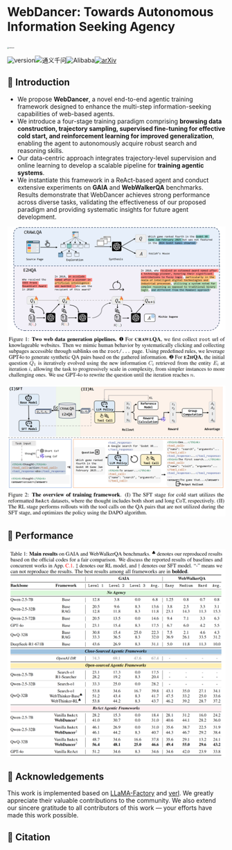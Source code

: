 # WebDancer: Towards Autonomous Information Seeking Agency

<img src="/Users/libaixuan/Library/Application%20Support/typora-user-images/image-20250528093054529.png" alt="version" style="zoom:25%;" />

![version](https://img.shields.io/badge/version-1.0.0-blue)![通义千问](https://img.shields.io/badge/Qwen-通义千问-blueviolet)![Alibaba](https://img.shields.io/badge/Alibaba-%E9%98%BF%E9%87%8C%E5%B7%B4%E5%B7%B4-orange)<a href="https://arxiv.org/abs/0000.00000">![arXiv](https://img.shields.io/badge/arXiv-0000.00000-b31b1b)</a>

## 🕺 Introduction

- We propose **WebDancer**, a novel end-to-end agentic training framework designed to enhance the multi-step information-seeking capabilities of web-based agents.
- We introduce a four-stage training paradigm comprising **browsing data construction, trajectory sampling, supervised fine-tuning for effective cold start, and reinforcement learning for improved generalization**, enabling the agent to autonomously acquire robust search and reasoning skills.
- Our data-centric approach integrates trajectory-level supervision and online learning to develop a scalable pipeline for **training agentic systems**.
- We instantiate this framework in a ReAct-based agent and conduct extensive experiments on **GAIA** and **WebWalkerQA** benchmarks. Results demonstrate that WebDancer achieves strong performance across diverse tasks, validating the effectiveness of our proposed paradigm and providing systematic insights for future agent development.

![image-20250528151156500](./assets/data_construction.png)

![image-20250528151229159](./assets/framework.png)

## 🚀 Performance

![image-20250528151243303](./assets/performance.png)

## 🤩 Acknowledgements

This work is implemented based on [LLaMA-Factory](https://github.com/hiyouga/LLaMA-Factory) and [verl](https://github.com/volcengine/verl). We greatly appreciate their valuable contributions to the community. We also extend our sincere gratitude to all contributors of this work — your efforts have made this work possible.

## 📑 Citation